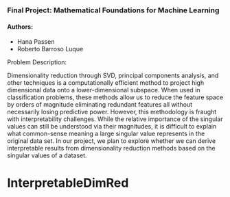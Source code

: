 ### Final Project: Mathematical Foundations for Machine Learning

#### Authors:
- Hana Passen
- Roberto Barroso Luque

Problem Description:

Dimensionality reduction through SVD, principal components analysis, and other techniques is a computationally efficient method to project high dimensional data onto a lower-dimensional subspace. When used in classification problems, these methods allow us to reduce the feature space by orders of magnitude eliminating redundant features all without necessarily losing predictive power. However, this methodology is fraught with interpretability challenges. While the relative importance of the singular values can still be understood via their magnitudes, it is difficult to explain what common-sense meaning a large singular value represents in the original data set. In our project, we plan to explore whether we can derive interpretable results from dimensionality reduction methods based on the singular values of a dataset. 

# InterpretableDimRed
